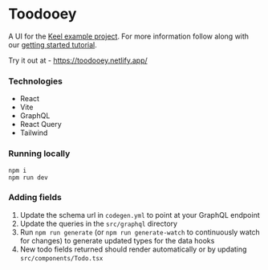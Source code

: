 # Toodooey

A UI for the [Keel example project](https://github.com/teamkeel?q=ex&type=all&language=&sort=). For more information follow along with our [getting started tutorial](https://keel.notaku.site/getting-started/tutorial).

Try it out at - https://toodooey.netlify.app/

### Technologies

- React
- Vite
- GraphQL
- React Query
- Tailwind

### Running locally

```
npm i
npm run dev
```

### Adding fields

1. Update the schema url in `codegen.yml` to point at your GraphQL endpoint
1. Update the queries in the `src/graphql` directory
1. Run `npm run generate` (or `npm run generate-watch` to continuously watch for changes) to generate updated types for the data hooks
1. New todo fields returned should render automatically or by updating `src/components/Todo.tsx`
